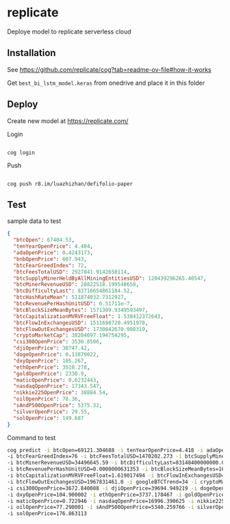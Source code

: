 # replicate

Deploye model to replicate serverless cloud

## Installation

See https://github.com/replicate/cog?tab=readme-ov-file#how-it-works

Get `best_bi_lstm_model.keras` from onedrive and place it in this folder

## Deploy

Create new model at https://replicate.com/

Login

```

cog login

```

Push

```

cog push r8.im/luazhizhan/defifolio-paper

```

## Test

sample data to test

```json
{
  "btcOpen": 67404.53,
  "tenYearOpenPrice": 4.404,
  "adaOpenPrice": 0.4243173,
  "bnbOpenPrice": 607.943,
  "btcFearGreedIndex": 72,
  "btcFeesTotalUSD": 2927841.9142650114,
  "btcSupplyMinerHeldByAllMiningEntitiesUSD": 120439296265.40547,
  "btcMinerRevenueUSD": 28822518.199548658,
  "btcDifficultyLast": 83716654861184.52,
  "btcHashRateMean": 511874032.7312927,
  "btcRevenuePerHashUnitUSD": 6.51711e-7,
  "btcBlockSizeMeanBytes": 1571309.9349593497,
  "btcCapitalizationMVRVFreeFloat": 1.538412372643,
  "btcFlowInExchangesUSD": 1511698720.4951978,
  "btcFlowOutExchangesUSD": 1730842670.908319,
  "cryptoMarketCap": 38204697.194754295,
  "csi300OpenPrice": 3536.8506,
  "djiOpenPrice": 38747.42,
  "dogeOpenPrice": 0.13879022,
  "dxyOpenPrice": 105.267,
  "ethOpenPrice": 3510.278,
  "goldOpenPrice": 2330.9,
  "maticOpenPrice": 0.6232443,
  "nasdaqOpenPrice": 17343.547,
  "nikkie225OpenPrice": 38884.54,
  "oilOpenPrice": 78.36,
  "sAndP500OpenPrice": 5375.32,
  "silverOpenPrice": 29.55,
  "solOpenPrice": 149.687
}
```

Command to test

```bash
cog predict -i btcOpen=69121.304688 -i tenYearOpenPrice=4.418 -i adaOpenPrice=0.48313 -i bnbOpenPrice=614.671875 \
-i btcFearGreedIndex=76 -i btcFeesTotalUSD=1470202.273 -i btcSupplyMinerHeldByAllMiningEntitiesUSD=123574000000.0 \
-i btcMinerRevenueUSD=34496645.59 -i btcDifficultyLast=83148400000000.0 -i btcHashRateMean=632399054.8 \
-i btcRevenuePerHashUnitUSD=0.0000000631353 -i btcBlockSizeMeanBytes=1654761.111 \
-i btcCapitalizationMVRVFreeFloat=1.619017494 -i btcFlowInExchangesUSD=2005791750.0 \
-i btcFlowOutExchangesUSD=1967831461.0 -i googleBTCTrend=34 -i cryptoMarketCap=2612954699072.72 \
-i csi300OpenPrice=3672.840088 -i djiOpenPrice=39694.949219 -i dogeOpenPrice=0.166163 \
-i dxyOpenPrice=104.900002 -i ethOpenPrice=3737.178467 -i goldOpenPrice=2371.199951 \
-i maticOpenPrice=0.722946 -i nasdaqOpenPrice=16996.390625 -i nikkie225OpenPrice=38803.128906 \
-i oilOpenPrice=77.290001 -i sAndP500OpenPrice=5340.259766 -i silverOpenPrice=30.344999 \
-i solOpenPrice=176.863113
```
